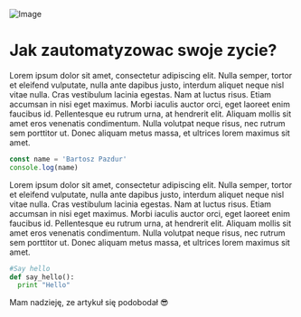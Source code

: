 ![Image](https://unsplash.it/900/800 'Automatyzacja zycia')

# Jak zautomatyzowac swoje zycie?

Lorem ipsum dolor sit amet, consectetur adipiscing elit. Nulla semper, tortor et eleifend vulputate, nulla ante dapibus justo, 
interdum aliquet neque nisl vitae nulla. Cras vestibulum lacinia egestas. Nam at luctus risus. Etiam accumsan in nisi eget maximus. Morbi iaculis auctor orci, eget laoreet enim faucibus id. Pellentesque eu rutrum urna, 
at hendrerit elit. Aliquam mollis sit amet eros venenatis condimentum. Nulla volutpat neque risus, nec rutrum sem porttitor ut. Donec aliquam metus massa, et ultrices lorem maximus sit amet.

```js
const name = 'Bartosz Pazdur'
console.log(name)
```

Lorem ipsum dolor sit amet, consectetur adipiscing elit. Nulla semper, tortor et eleifend vulputate, nulla ante dapibus justo, 
interdum aliquet neque nisl vitae nulla. Cras vestibulum lacinia egestas. Nam at luctus risus. Etiam accumsan in nisi eget maximus. Morbi iaculis auctor orci, eget laoreet enim faucibus id. Pellentesque eu rutrum urna, 
at hendrerit elit. Aliquam mollis sit amet eros venenatis condimentum. Nulla volutpat neque risus, nec rutrum sem porttitor ut. Donec aliquam metus massa, et ultrices lorem maximus sit amet.

```python
#Say hello
def say_hello():
  print "Hello"
```

Mam nadzieję, ze artykuł się podobodał 😎
